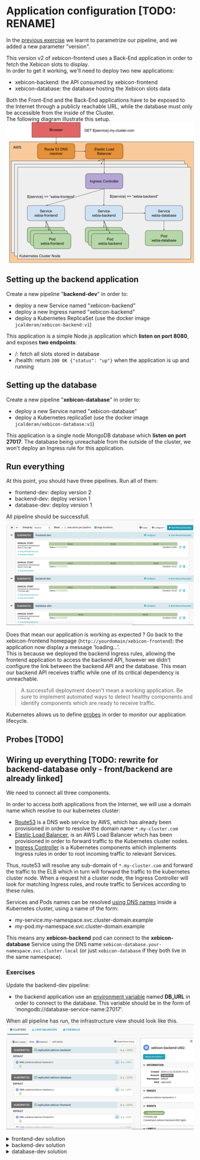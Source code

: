 # Application configuration [TODO: RENAME]
In the [previous exercise](../exercise2/README.md) we learnt to parametrize our pipeline, 
and we added a new parameter "version".

This version v2 of xebicon-frontend uses a Back-End application in order to fetch the Xebicon slots to display.  
In order to get it working, we'll need to deploy two new applications:
- xebicon-backend: the API consumed by xebicon-frontend
- xebicon-database: the database hosting the Xebicon slots data 

Both the Front-End and the Back-End applications have to be exposed to the Internet through a publicly reachable URL, 
while the database must only be accessible from the inside of the Cluster.  
The following diagram illustrate this setup.
![Target deployment diagram](./xebia-stack.svg)

## Setting up the backend application
Create a new pipeline "**backend-dev**" in order to:
- deploy a new Service named "xebicon-backend"
- deploy a new Ingress named "xebicon-backend"
- deploy a Kubernetes ReplicaSet (use the docker image ```jcalderan/xebicon-backend:v1```)

This application is a simple Node.js application which **listen on port 8080**, and exposes **two endpoints**:
- /: fetch all slots stored in database
- /health: return ```200 OK {"status": "up"}``` when the application is up and running 

## Setting up the database
Create a new pipeline "**xebicon-database**" in order to:
- deploy a new Service named "xebicon-database"
- deploy a Kubernetes replicaSet (use the docker image ```jcalderan/xebicon-database:v1```)

This application is a single node MongoDB database which **listen on port 27017**.
The database being unreachable from the outside of the cluster, we won't deploy an Ingress rule for this application.

## Run everything
At this point, you should have three pipelines. Run all of them:
- frontend-dev: deploy version 2
- backend-dev: deploy version 1
- database-dev: deploy version 1

All pipeline should be successfull.
![xebistack pipeline](./xebi-stack-pipelines.png)

Does that mean our application is working as expected ?
Go back to the xebicon-frontend homepage (```http://yourdomain/xebicon-frontend```): the application now display a message 'loading...'.  
This is because we deployed the backend Ingress rules, allowing the frontend application to access the backend API, however we didn't configure the link between the backend API and the database. This mean our backend API receives traffic while one of its critical dependency is unreachable.

> A successfull deployment doesn't mean a working application. Be sure to implement automated ways to detect healthy components and identify components which are ready to receive traffic.

Kubernetes allows us to define [probes](https://kubernetes.io/docs/concepts/workloads/pods/pod-lifecycle/#container-probes) in order to monitor our application lifecycle.  

## Probes [TODO]

## Wiring up everything [TODO: rewrite for backend-database only - front/backend are already linked]
We need to connect all three components.  

In order to access both applications from the Internet, we will use a domain name which resolve to our kubernetes cluster:
- [Route53](https://aws.amazon.com/en/route53/) is a DNS web service by AWS, which has already been provisioned in order to resolve the domain name ```*.my-cluster.com```
- [Elastic Load Balancer](https://aws.amazon.com/elasticloadbalancing/), is an AWS Load Balancer which has been provisioned in order to forward traffic to the Kubernetes cluster nodes.  
- [Ingress Controller](https://kubernetes.io/docs/concepts/services-networking/ingress-controllers/) is a Kubernetes components which implements Ingress rules in order to root incoming traffic to relevant Services.

Thus, route53 will resolve any sub-domain of ```*.my-cluster.com``` and forward the traffic to the ELB which in turn will forward the traffic to the kubernetes cluster node. When a request hit a cluster node, the Ingress Controller will look for matching Ingress rules, and route traffic to Services according to these rules.
 
Services and Pods names can be resolved [using DNS names](https://kubernetes.io/docs/concepts/services-networking/dns-pod-service/)
inside a Kubernetes cluster, using a name of the form:
- my-service.my-namespace.svc.cluster-domain.example
- my-pod.my-namespace.svc.cluster-domain.example

This means any **xebicon-backend** pod can connect to the **xebicon-database** Service using the DNS name ```xebicon-database.your-namespace.svc.cluster.local``` (or just ```xebicon-database``` if they both live in the same namespace).

### Exercises
Update the backend-dev pipeline:
- the backend application use an [environment variable](https://kubernetes.io/docs/tasks/inject-data-application/define-environment-variable-container/) named **DB_URL** in order to connect to the database. This variable should be in the form of 'mongodb://database-service-name:27017'.  

When all pipeline has run, the infrastructure view should look like this.
![xebistack cluster view](./xebi-stack-cluster.png)

<details>
    <summary>frontend-dev solution</summary>
    <p>
    Click "Pipeline Actions" (upper right), then click "Edit as JSON", and copy paste the following JSON.

```json
{
  "keepWaitingPipelines": false,
  "lastModifiedBy": "anonymous",
  "limitConcurrent": true,
  "parameterConfig": [
    {
      "default": "v2",
      "description": "application version",
      "hasOptions": true,
      "label": "version",
      "name": "version",
      "options": [
        {
          "value": "v1"
        },
        {
          "value": "v2"
        }
      ],
      "pinned": false,
      "required": true
    }
  ],
  "stages": [
    {
      "account": "kubernetes",
      "cloudProvider": "kubernetes",
      "manifests": [
        {
          "apiVersion": "networking.k8s.io/v1beta1",
          "kind": "Ingress",
          "metadata": {
            "annotations": {
              "nginx.ingress.kubernetes.io/rewrite-target": "/$2"
            },
            "name": "xebicon-frontend-ingress"
          },
          "spec": {
            "rules": [
              {
                "http": {
                  "paths": [
                    {
                      "backend": {
                        "serviceName": "xebicon-frontend",
                        "servicePort": 80
                      },
                      "path": "/xebicon-frontend(/|$)(.*)"
                    }
                  ]
                }
              }
            ]
          }
        }
      ],
      "moniker": {
        "app": "xebicon-app"
      },
      "name": "Deploy Ingress",
      "refId": "1",
      "requisiteStageRefIds": [
        "2"
      ],
      "skipExpressionEvaluation": false,
      "source": "text",
      "trafficManagement": {
        "enabled": false,
        "options": {
          "enableTraffic": false,
          "services": []
        }
      },
      "type": "deployManifest"
    },
    {
      "account": "kubernetes",
      "cloudProvider": "kubernetes",
      "manifests": [
        {
          "apiVersion": "v1",
          "kind": "Service",
          "metadata": {
            "name": "xebicon-frontend"
          },
          "spec": {
            "ports": [
              {
                "port": 80,
                "protocol": "TCP"
              }
            ],
            "selector": {
              "app": "xebicon-frontend",
              "environment": "dev",
              "version": "${parameters.version}"
            }
          }
        }
      ],
      "moniker": {
        "app": "xebicon-app"
      },
      "name": "Deploy Service",
      "refId": "2",
      "requisiteStageRefIds": [],
      "skipExpressionEvaluation": false,
      "source": "text",
      "trafficManagement": {
        "enabled": false,
        "options": {
          "enableTraffic": false,
          "services": []
        }
      },
      "type": "deployManifest"
    },
    {
      "account": "kubernetes",
      "cloudProvider": "kubernetes",
      "manifests": [
        {
          "apiVersion": "apps/v1",
          "kind": "ReplicaSet",
          "metadata": {
            "labels": {
              "app": "xebicon-frontend"
            },
            "name": "xebicon-frontend"
          },
          "spec": {
            "replicas": 1,
            "selector": {
              "matchLabels": {
                "app": "xebicon-frontend",
                "environment": "dev",
                "version": "${parameters.version}"
              }
            },
            "template": {
              "metadata": {
                "labels": {
                  "app": "xebicon-frontend",
                  "environment": "dev",
                  "version": "${parameters.version}"
                }
              },
              "spec": {
                "containers": [
                  {
                    "image": "jcalderan/xebicon-frontend:${parameters.version}",
                    "name": "xebicon-frontend",
                    "ports": [
                      {
                        "containerPort": 80
                      }
                    ]
                  }
                ]
              }
            }
          }
        }
      ],
      "moniker": {
        "app": "xebicon-app"
      },
      "name": "Deploy Pods",
      "refId": "3",
      "requisiteStageRefIds": [
        "1"
      ],
      "skipExpressionEvaluation": false,
      "source": "text",
      "trafficManagement": {
        "enabled": false,
        "options": {
          "enableTraffic": false,
          "services": []
        }
      },
      "type": "deployManifest"
    }
  ],
  "triggers": []
}
```
 </p>
</details>

<details>
    <summary>backend-dev solution</summary>
    <p>
    Click "Pipeline Actions" (upper right), then click "Edit as JSON", and copy paste the following JSON.

```json
{
  "keepWaitingPipelines": false,
  "lastModifiedBy": "anonymous",
  "limitConcurrent": true,
  "parameterConfig": [
    {
      "default": "v1",
      "description": "application version",
      "hasOptions": true,
      "label": "version",
      "name": "version",
      "options": [
        {
          "value": "v1"
        }
      ],
      "pinned": false,
      "required": true
    }
  ],
  "stages": [
    {
      "account": "kubernetes",
      "cloudProvider": "kubernetes",
      "manifests": [
        {
          "apiVersion": "networking.k8s.io/v1beta1",
          "kind": "Ingress",
          "metadata": {
            "annotations": {
              "nginx.ingress.kubernetes.io/rewrite-target": "/$2"
            },
            "name": "xebicon-backend-ingress"
          },
          "spec": {
            "rules": [
              {
                "http": {
                  "paths": [
                    {
                      "backend": {
                        "serviceName": "xebicon-backend",
                        "servicePort": 80
                      },
                      "path": "/xebicon-backend(/|$)(.*)"
                    }
                  ]
                }
              }
            ]
          }
        }
      ],
      "moniker": {
        "app": "xebicon-app"
      },
      "name": "Deploy Ingress",
      "refId": "1",
      "requisiteStageRefIds": [
        "2"
      ],
      "skipExpressionEvaluation": false,
      "source": "text",
      "trafficManagement": {
        "enabled": false,
        "options": {
          "enableTraffic": false,
          "services": []
        }
      },
      "type": "deployManifest"
    },
    {
      "account": "kubernetes",
      "cloudProvider": "kubernetes",
      "manifests": [
        {
          "apiVersion": "v1",
          "kind": "Service",
          "metadata": {
            "name": "xebicon-backend"
          },
          "spec": {
            "ports": [
              {
                "port": 80,
                "protocol": "TCP"
              }
            ],
            "selector": {
              "app": "xebicon-backend",
              "environment": "dev",
              "version": "${parameters.version}"
            }
          }
        }
      ],
      "moniker": {
        "app": "xebicon-app"
      },
      "name": "Deploy Service",
      "refId": "2",
      "requisiteStageRefIds": [],
      "skipExpressionEvaluation": false,
      "source": "text",
      "trafficManagement": {
        "enabled": false,
        "options": {
          "enableTraffic": false,
          "services": []
        }
      },
      "type": "deployManifest"
    },
    {
      "account": "kubernetes",
      "cloudProvider": "kubernetes",
      "manifests": [
        {
          "apiVersion": "apps/v1",
          "kind": "ReplicaSet",
          "metadata": {
            "labels": {
              "app": "xebicon-backend"
            },
            "name": "xebicon-backend"
          },
          "spec": {
            "replicas": 1,
            "selector": {
              "matchLabels": {
                "app": "xebicon-backend",
                "environment": "dev",
                "version": "${parameters.version}"
              }
            },
            "template": {
              "metadata": {
                "labels": {
                  "app": "xebicon-backend",
                  "environment": "dev",
                  "version": "${parameters.version}"
                }
              },
              "spec": {
                "containers": [
                  {
                    "env": [
                      {
                        "name": "DB_URL",
                        "value": "mongodb://xebicon-database:27017"
                      }
                    ],
                    "image": "jcalderan/xebicon-backend:${parameters.version}",
                    "name": "xebicon-backend",
                    "ports": [
                      {
                        "containerPort": 80
                      }
                    ]
                  }
                ]
              }
            }
          }
        }
      ],
      "moniker": {
        "app": "xebicon-app"
      },
      "name": "Deploy Pods",
      "refId": "3",
      "requisiteStageRefIds": [
        "1"
      ],
      "skipExpressionEvaluation": false,
      "source": "text",
      "trafficManagement": {
        "enabled": false,
        "options": {
          "enableTraffic": false,
          "services": []
        }
      },
      "type": "deployManifest"
    }
  ],
  "triggers": []
}
```
 </p>
</details>

<details>
    <summary>database-dev solution</summary>
    <p>
    Click "Pipeline Actions" (upper right), then click "Edit as JSON", and copy paste the following JSON.

```json
{
  "keepWaitingPipelines": false,
  "lastModifiedBy": "anonymous",
  "limitConcurrent": true,
  "parameterConfig": [
    {
      "default": "v1",
      "description": "application version",
      "hasOptions": true,
      "label": "version",
      "name": "version",
      "options": [
        {
          "value": "v1"
        }
      ],
      "pinned": false,
      "required": true
    }
  ],
  "stages": [
    {
      "account": "kubernetes",
      "cloudProvider": "kubernetes",
      "manifests": [
        {
          "apiVersion": "v1",
          "kind": "Service",
          "metadata": {
            "name": "xebicon-database"
          },
          "spec": {
            "ports": [
              {
                "port": 27017,
                "protocol": "TCP"
              }
            ],
            "selector": {
              "app": "xebicon-database",
              "environment": "dev",
              "version": "${parameters.version}"
            }
          }
        }
      ],
      "moniker": {
        "app": "xebicon-app"
      },
      "name": "Deploy Service",
      "refId": "2",
      "requisiteStageRefIds": [],
      "skipExpressionEvaluation": false,
      "source": "text",
      "trafficManagement": {
        "enabled": false,
        "options": {
          "enableTraffic": false,
          "services": []
        }
      },
      "type": "deployManifest"
    },
    {
      "account": "kubernetes",
      "cloudProvider": "kubernetes",
      "manifests": [
        {
          "apiVersion": "apps/v1",
          "kind": "ReplicaSet",
          "metadata": {
            "labels": {
              "app": "xebicon-database"
            },
            "name": "xebicon-database"
          },
          "spec": {
            "replicas": 1,
            "selector": {
              "matchLabels": {
                "app": "xebicon-database",
                "environment": "dev",
                "version": "${parameters.version}"
              }
            },
            "template": {
              "metadata": {
                "labels": {
                  "app": "xebicon-database",
                  "environment": "dev",
                  "version": "${parameters.version}"
                }
              },
              "spec": {
                "containers": [
                  {
                    "image": "jcalderan/xebicon-database:${parameters.version}",
                    "name": "xebicon-database",
                    "ports": [
                      {
                        "containerPort": 27017
                      }
                    ]
                  }
                ]
              }
            }
          }
        }
      ],
      "moniker": {
        "app": "xebicon-app"
      },
      "name": "Deploy Pods",
      "refId": "3",
      "requisiteStageRefIds": [
        "2"
      ],
      "skipExpressionEvaluation": false,
      "source": "text",
      "trafficManagement": {
        "enabled": false,
        "options": {
          "enableTraffic": false,
          "services": []
        }
      },
      "type": "deployManifest"
    }
  ],
  "triggers": []
}
```
 </p>
</details>
